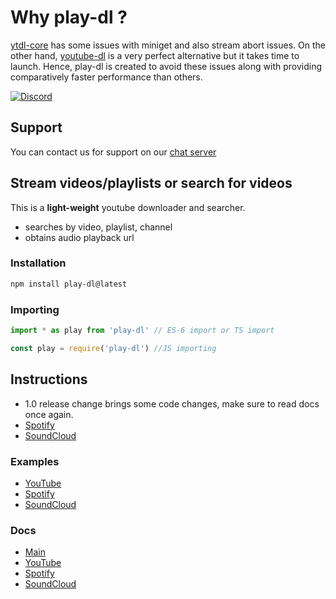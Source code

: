 # Why play-dl ?

[ytdl-core](https://github.com/fent/node-ytdl-core) has some issues with miniget and also stream abort issues. On the other hand, [youtube-dl](https://github.com/ytdl-org/youtube-dl) is a very perfect alternative but it takes time to launch. Hence, play-dl is created to avoid these issues along with providing comparatively faster performance than others.

[![Discord](https://img.shields.io/discord/888998674716315679?color=00ff00&label=%20Discord&logo=Discord)](https://discord.gg/8H3xWcv3D7)

## Support

You can contact us for support on our [chat server](https://discord.gg/8H3xWcv3D7)

## Stream videos/playlists or search for videos

This is a **light-weight** youtube downloader and searcher.

-   searches by video, playlist, channel
-   obtains audio playback url

### Installation

```bash
npm install play-dl@latest
```

### Importing

```ts
import * as play from 'play-dl' // ES-6 import or TS import

const play = require('play-dl') //JS importing
```

## Instructions

-   1.0 release change brings some code changes, make sure to read docs once again.
-   [Spotify](https://github.com/play-dl/play-dl/discussions/64)
-   [SoundCloud](https://github.com/play-dl/play-dl/discussions/92)

### Examples

-   [YouTube](https://github.com/play-dl/play-dl/tree/main/examples/YouTube)
-   [Spotify](https://github.com/play-dl/play-dl/tree/main/examples/Spotify)
-   [SoundCloud](https://github.com/play-dl/play-dl/tree/main/examples/SoundCloud)

### Docs

-   [Main](https://github.com/play-dl/play-dl/tree/main/docs#play-dl-commands)
-   [YouTube](https://github.com/play-dl/play-dl/tree/main/docs/YouTube#youtube)
-   [Spotify](https://github.com/play-dl/play-dl/tree/main/docs/Spotify#spotify)
-   [SoundCloud](https://github.com/play-dl/play-dl/tree/main/docs/SoundCloud)
